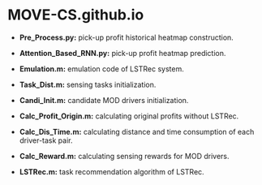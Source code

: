 # MOVE-CS.github.io

 - **Pre_Process.py:** pick-up profit historical heatmap construction. 
 
 - **Attention_Based_RNN.py:** pick-up profit heatmap prediction.
 
 - **Emulation.m:** emulation code of LSTRec system.
 
 - **Task_Dist.m:** sensing tasks initialization.
 
 - **Candi_Init.m:** candidate MOD drivers initialization.
 
 - **Calc_Profit_Origin.m:** calculating original profits without LSTRec.
 
 - **Calc_Dis_Time.m:** calculating distance and time consumption of each driver-task pair.
 
 - **Calc_Reward.m:** calculating sensing rewards for MOD drivers.
 
- **LSTRec.m:** task recommendation algorithm of LSTRec.


